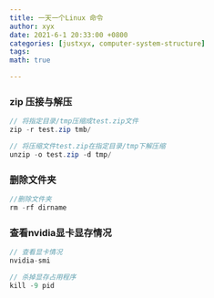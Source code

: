 ```yaml
---
title: 一天一个Linux 命令
author: xyx
date: 2021-6-1 20:33:00 +0800
categories: [justxyx, computer-system-structure]
tags: 
math: true

---
```


### zip 压接与解压

~~~java
// 将指定目录/tmp压缩成test.zip文件
zip -r test.zip tmb/

// 将压缩文件test.zip在指定目录/tmp下解压缩
unzip -o test.zip -d tmp/
~~~

### 删除文件夹
~~~java
//删除文件夹
rm -rf dirname
~~~

### 查看nvidia显卡显存情况
~~~java
// 查看显卡情况
nvidia-smi

// 杀掉显存占用程序
kill -9 pid

~~~